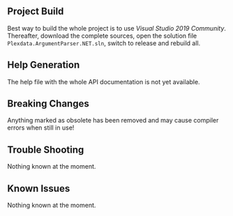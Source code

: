 ## Project Build

Best way to build the whole project is to use _Visual Studio 2019 Community_. Thereafter, 
download the complete sources, open the solution file `Plexdata.ArgumentParser.NET.sln`, 
switch to release and rebuild all.

## Help Generation

The help file with the whole API documentation is not yet available.

## Breaking Changes

Anything marked as obsolete has been removed and may cause compiler errors when still in use!

## Trouble Shooting

Nothing known at the moment.

## Known Issues

Nothing known at the moment.
